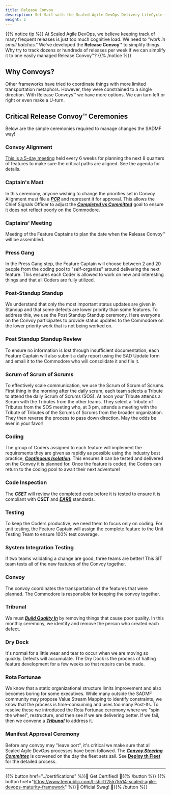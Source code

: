 ```yaml
---
title: Release Convoy
description: Set Sail with the Scaled Agile DevOps Delivery LifeCycle (SAD DLC)
weight: 2
---
```


{{% notice tip %}}
At Scaled Agile DevOps, we believe keeping track of many frequent releases is just too much cognitive load. We need to *"work in small batches."* We've developed the **Release Convoy&trade;** to simplify things. Why try to track dozens or hundreds of releases per week if we can simplify it to one easily managed Release Convoy&trade;?
{{% /notice %}}

## Why Convoys?

Other frameworks have tried to coordinate things with more limited transportation metaphors. However, they were constrained to a single direction. With Release Convoys&trade; we have more options. We can turn left or right or even make a U-turn.

## Critical Release Convoy&trade; Ceremonies

Below are the simple ceremonies required to manage changes the SADMF way!

### Convoy Alignment

[This is a 5-day meeting](./convoy-alignment-agenda) held every 6 weeks for planning the next 8 quarters of features to make sure the critical paths are aligned. See the agenda for details.

### Captain's Mast
In this ceremony, anyone wishing to change the priorities set in Convoy Alignment must file a *[***PCR***](./convoy-manifest/#priority-change-request)* and represent it for approval. This allows the Chief Signals Officer to adjust the *[***Completed vs Committed***](../metrics/#features-completed-vs-committed)* goal to ensure it does not reflect poorly on the Commodore.

### Captains' Meeting

Meeting of the Feature Captains to plan the date when the Release Convoy&trade; will be assembled.

### Press Gang

In the Press Gang step, the Feature Captain will choose between 2 and 20 people from the coding pool to "self-organize" around delivering the next feature. This ensures each Coder is allowed to work on new and interesting things and that all Coders are fully utilized.

### Post-Standup Standup

We understand that only the most important status updates are given in Standup and that some defects are lower priority than some features. To address this, we use the Post Standup Standup ceremony. Here everyone on the Convoy participates to provide status updates to the Commodore on the lower priority work that is not being worked on.  

### Post Standup Standup Review

To ensure no information is lost through insufficient documentation, each Feature Captain will also submit a daily report using the SAD Update form and email it to the Commodore who will consolidate it and file it.

### Scrum of Scrum of Scrums

To effectively scale communication, we use the Scrum of Scrum of Scrums. First thing in the morning after the daily scrum, each team selects a Tribute to attend the daily Scrum of Scrums (SOS). At noon your Tribute attends a Scrum with the Tributes from the other teams. They select a Tribute of Tributes from the SOS meeting who, at 3 pm, attends a meeting with the Tribute of Tributes of the Scrums of Scrums from the broader organization. They then reverse the process to pass down direction. May the odds be ever in your favor!

### Coding

The group of Coders assigned to each feature will implement the requirements they are given as rapidly as possible using the industry best practice, *[**Continuous Isolation**](https://continuousisolation.com)*. This ensures it can be tested and delivered on the Convoy it is planned for. Once the feature is coded, the Coders can return to the coding pool to await their next adventure!

### Code Inspection

The *[**CSET**](../organization/#code-standards-enforcement-team)* will review the completed code before it is tested to ensure it is compliant with **CSET** and *[**EARB**](../organization/#enterprise-architecture-review-board)* standards.

### Testing

To keep the Coders productive, we need them to focus only on coding. For unit testing, the Feature Captain will assign the complete feature to the Unit Testing Team to ensure 100% test coverage.

### System Integration Testing

If two teams validating a change are good, three teams are better! This SIT team tests all of the new features of the Convoy together.

### Convoy

The convoy coordinates the transportation of the features that were planned. The Commodore is responsible for keeping the convoy together.

### Tribunal

We must *[**Build Quality In**](../principles/#build-quality-in)* by removing things that cause poor quality. In this monthly ceremony, we identify and remove the person who created each defect.

### Dry Dock

It's normal for a little wear and tear to occur when we are moving so quickly. Defects will accumulate. The Dry Dock is the process of halting feature development for a few weeks so that repairs can be made.

### Rota Fortunae

We know that a static organizational structure limits improvement and also becomes boring for some executives. While many outside the SADMF community may propose Value Stream Mapping to identify constraints, we know that the process is time-consuming and uses too many Post-Its. To resolve these we introduced the Rota Fortunae ceremony where we "spin the wheel", restructure, and then see if we are delivering better. If we fail, then we convene a *[**Tribunal**](#tribunal)* to address it.

### Manifest Approval Ceremony

Before any convoy may "leave port", it's critical we make sure that all Scaled Agile DevOps processes have been followed. The *[**Convoy Steering Committee**](./deploy-the-fleet/#convoy-steering-committee-csc)* is convened on the day the fleet sets sail. See [**Deploy th Fleet**](./deploy-the-fleet/) for the detailed process.

---

{{% button href="../certifications" %}}🏅 Get Certified! 🏅{{% /button %}}
{{% button href="https://www.teepublic.com/t-shirt/25575514-scaled-agile-devops-maturity-framework" %}}💸 Official Swag! 💸{{% /button %}}

